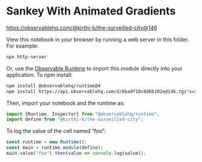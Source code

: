 # Sankey With Animated Gradients

https://observablehq.com/@kirthi-b/the-surveilled-city@146

View this notebook in your browser by running a web server in this folder. For
example:

~~~sh
npx http-server
~~~

Or, use the [Observable Runtime](https://github.com/observablehq/runtime) to
import this module directly into your application. To npm install:

~~~sh
npm install @observablehq/runtime@4
npm install https://api.observablehq.com/d/8badf10c846b102e@146.tgz?v=3
~~~

Then, import your notebook and the runtime as:

~~~js
import {Runtime, Inspector} from "@observablehq/runtime";
import define from "@kirthi-b/the-surveilled-city";
~~~

To log the value of the cell named “foo”:

~~~js
const runtime = new Runtime();
const main = runtime.module(define);
main.value("foo").then(value => console.log(value));
~~~
